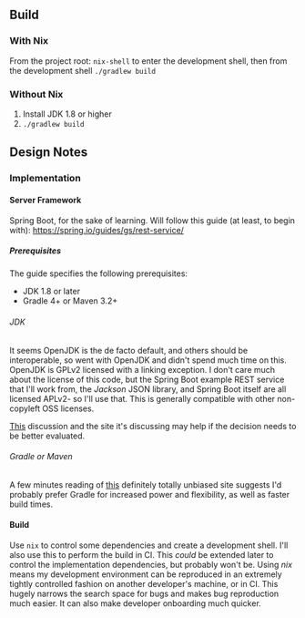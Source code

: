 ## Build
### With Nix
From the project root: `nix-shell` to enter the development shell, then from the development shell
`./gradlew build`

### Without Nix
1. Install JDK 1.8 or higher
2. `./gradlew build`

## Design Notes
### Implementation
#### Server Framework
Spring Boot, for the sake of learning. Will follow this guide (at least, to begin with):
https://spring.io/guides/gs/rest-service/

##### Prerequisites
The guide specifies the following prerequisites:
- JDK 1.8 or later
- Gradle 4+ or Maven 3.2+

###### JDK
It seems OpenJDK is the de facto default, and others should be interoperable, so went with OpenJDK
and didn't spend much time on this. OpenJDK is GPLv2 licensed with a linking exception. I don't
care much about the license of this code, but the Spring Boot example REST service that I'll work
from, the _Jackson_ JSON library, and Spring Boot itself are all licensed APLv2- so I'll use that.
This is generally compatible with other non-copyleft OSS licenses.

[This](https://news.ycombinator.com/item?id=28820601) discussion and the site it's discussing may
help if the decision needs to be better evaluated.

###### Gradle or Maven
A few minutes reading of [this](https://gradle.org/maven-vs-gradle/) definitely totally unbiased
site suggests I'd probably prefer Gradle for increased power and flexibility, as well as faster
build times.

#### Build
Use `nix` to control some dependencies and create a development shell. I'll also use this to
perform the build in CI. This _could_ be extended later to control the implementation dependencies,
but probably won't be. Using _nix_ means my development environment can be reproduced in an
extremely tightly controlled fashion on another developer's machine, or in CI. This hugely narrows
the search space for bugs and makes bug reproduction much easier. It can also make developer
onboarding much quicker.
